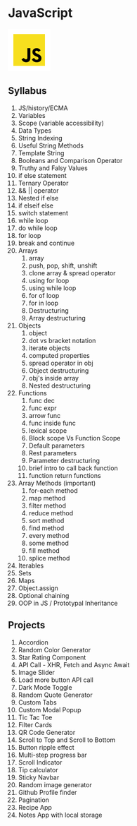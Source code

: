 # JavaScript

![js](js.png)

## Syllabus

1. JS/history/ECMA
2. Variables
3. Scope (variable accessibility)
4. Data Types
5. String Indexing
6. Useful String Methods
7. Template String
8. Booleans and Comparison Operator
9. Truthy and Falsy Values
10. if else statement
11. Ternary Operator
12. && || operator
13. Nested if else
14. if elseif else
15. switch statement
16. while loop
17. do while loop
18. for loop
19. break and continue
20. Arrays
    1. array
    2. push, pop, shift, unshift
    3. clone array & spread operator
    4. using for loop
    5. using while loop
    6. for of loop
    7. for in loop
    8. Destructuring
    9. Array destructuring
21. Objects
    1. object
    2. dot vs bracket notation
    3. iterate objects
    4. computed properties
    5. spread operator in obj
    6. Object destructuring
    7. obj's inside array
    8. Nested destructuring
22. Functions
    1. func dec
    2. func expr
    3. arrow func
    4. func inside func
    5. lexical scope
    6. Block scope Vs Function Scope
    7. Default parameters
    8. Rest parameters
    9. Parameter destructuring
    10. brief intro to call back function
    11. function return functions
23. Array Methods (important)
    1. for-each method
    2. map method
    3. filter method
    4. reduce method
    5. sort method
    6. find method
    7. every method
    8. some method
    9. fill method
    10. splice method
24. Iterables
25. Sets
26. Maps
27. Object.assign
28. Optional chaining
29. OOP in JS / Prototypal Inheritance

## Projects

1. Accordion
2. Random Color Generator
3. Star Rating Component
4. API Call - XHR, Fetch and Async Await
5. Image Slider
6. Load more button API call
7. Dark Mode Toggle
8. Random Quote Generator
9. Custom Tabs
10. Custom Modal Popup
11. Tic Tac Toe
12. Filter Cards
13. QR Code Generator
14. Scroll to Top and Scroll to Bottom
15. Button ripple effect
16. Multi-step progress bar
17. Scroll Indicator
18. Tip calculator
19. Sticky Navbar
20. Random image generator
21. Github Profile finder
22. Pagination
23. Recipe App
24. Notes App with local storage
